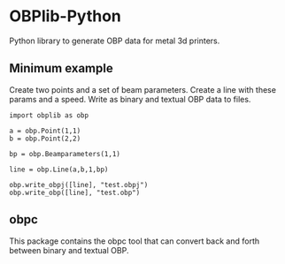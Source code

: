 <!--
SPDX-FileCopyrightText: 2019,2020 Freemelt AB

SPDX-License-Identifier: Apache-2.0
-->

# OBPlib-Python
Python library to generate OBP data for metal 3d printers.

## Minimum example
Create two points and a set of beam parameters. Create a line with these params and a speed. Write as binary and textual OBP data to files. 

```
import obplib as obp

a = obp.Point(1,1)
b = obp.Point(2,2)

bp = obp.Beamparameters(1,1)

line = obp.Line(a,b,1,bp)

obp.write_obpj([line], "test.obpj")
obp.write_obp([line], "test.obp")
```

## obpc
This package contains the obpc tool that can convert back and forth between binary and textual OBP. 
